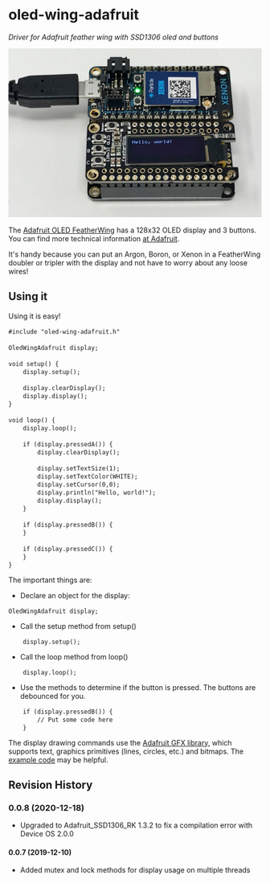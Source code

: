 # oled-wing-adafruit


*Driver for Adafruit feather wing with SSD1306 oled and buttons*

![board](oled.jpg)

The [Adafruit OLED FeatherWing](https://www.adafruit.com/product/2900) has a 128x32 OLED display and 3 buttons. You can find more technical information [at Adafruit](https://learn.adafruit.com/adafruit-oled-featherwing/overview).

It's handy because you can put an Argon, Boron, or Xenon in a FeatherWing doubler or tripler with the display and not have to worry about any loose wires!

## Using it

Using it is easy!

```
#include "oled-wing-adafruit.h"

OledWingAdafruit display;

void setup() {
	display.setup();

	display.clearDisplay();
	display.display();
}

void loop() {
	display.loop();

	if (display.pressedA()) {
		display.clearDisplay();

		display.setTextSize(1);
		display.setTextColor(WHITE);
		display.setCursor(0,0);
		display.println("Hello, world!");
		display.display();
	}

	if (display.pressedB()) {
	}

	if (display.pressedC()) {
	}
}
```

The important things are:

- Declare an object for the display:

```
OledWingAdafruit display;
```

- Call the setup method from setup()

```
	display.setup();
```

- Call the loop method from loop()

```
	display.loop();
```

- Use the methods to determine if the button is pressed. The buttons are debounced for you.

```
	if (display.pressedB()) {
		// Put some code here
	}
```

The display drawing commands use the [Adafruit GFX library](https://github.com/adafruit/Adafruit-GFX-Library), which supports text, graphics primitives (lines, circles, etc.) and bitmaps. The [example code](https://github.com/rickkas7/Adafruit_SSD1306_RK/blob/master/examples/simple/simple.ino) may be helpful.


## Revision History

### 0.0.8 (2020-12-18)

- Upgraded to Adafruit_SSD1306_RK 1.3.2 to fix a compilation error with Device OS 2.0.0

#### 0.0.7 (2019-12-10)

- Added mutex and lock methods for display usage on multiple threads

 

